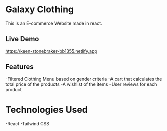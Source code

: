 # Galaxy Clothing

This is an E-commerce Website made in react.

## Live Demo

https://keen-stonebraker-bb1355.netlify.app

## Features

-Filtered Clothing Menu based on gender criteria
-A cart that calculates the total price of the products
-A wishlist of the items
-User reviews for each product

# Technologies Used

-React
-Tailwind CSS
